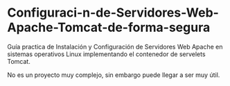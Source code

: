 

# Configuraci-n-de-Servidores-Web-Apache-Tomcat-de-forma-segura

Guía practica de Instalación y Configuración de Servidores Web Apache en sistemas operativos Linux implementando el contenedor 
de servelets Tomcat.

No es un proyecto muy complejo, sin embargo puede llegar a ser muy útil.
